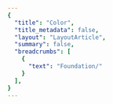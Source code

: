 ```yaml
---
{
  "title": "Color",
  "title_metadata": false,
  "layout": "LayoutArticle",
  "summary": false,
  "breadcrumbs": [
    {
      "text": "Foundation/"
    }
  ],
}
---
```

<cdr-doc-tabs :labels="['Overview', 'Guidelines', 'Resources']">
<template slot="Overview">
<cdr-doc-table-of-contents-shell>

Color design tokens store the fundamental color decisions of REI’s visual language:
  - Naming entities to store visual design attributes such as color specifications
  - Replacing hard-coded values such as hex values for color
  - Maintaining a scalable and consistent visual system for UI development
  - Delivering updates to the brand identity with minimal impact to the code
  - Specifying a hierarchical and semantically defined system


## Color Tokens

### Web and Mobile
List of color tokens with descriptions, Cedar Color Options used, and values. Web and mobile color tokens have identical hex values but the naming pattern differs. For example, color token names are:
  - **For Web:** cdr-color-text-primary-lightmode 
  - **For Android:** cdr_color_text_primary_lightmode


#### Background

<table>
  <tbody>
    <tr>
      <td>CSS code</td>
      <td><b>cdr-color-background-lightest</b> <br>Only use for light background color - lightest value </td>
      <td>#ffffff<br>r255  g255  b255</td>
    </tr>
    <tr>
      <td>CSS code</td>
      <td><b>cdr-color-background-lighter</b> <br>Only use for light background color - value is between light and lightest  </td>
      <td>#fafafa<br>r250  g250  b250 </td>
    </tr>
    <tr>
      <td>CSS code</td>
      <td><b>cdr-color-background-light</b> <br>Only use for light background color </td>
      <td>#f7f7f7<br>r247  g247  b247 </td>
    </tr>
    <tr>
      <td>CSS code</td>
      <td><b>cdr-color-background-dark</b> <br>Only use for dark background color  </td>
      <td>#292929<br>r41  g41  b41 </td>
    </tr>
    <tr>
      <td>CSS code</td>
      <td><b>cdr-color-background-darker</b> <br>Only use for dark background color - darkest value  </td>
      <td>#1a1a1a<br>r26  g26  b26 </td>
    </tr>
  </tbody>
</table>

<br>


#### Typography Colors
##### Text or Foreground Colors on Light Backgrounds

<table>
  <tbody>
    <tr>
      <td>CSS code</td>
      <td><b>cdr-color-text-primary-lightmode</b> <br>Primary body text color on a light background  </td>
      <td>#292929 <br>r41  g41  b41 </td>
    </tr>
    <tr>
      <td>CSS code</td>
      <td><b>cdr-color-text-secondary-lightmode </b> <br>Secondary or supplemental text color on a light background </td>
      <td>#616161 <br>r97  g97  b97 </td>
    </tr>
    <tr>
      <td>CSS code</td>
      <td><b>cdr-color-text-link-lightmode </b> <br>Link text color on a light background </td>
      <td>#3278ae <br>r50  g120  b174 </td>
    </tr>
    <tr>
      <td>CSS code</td>
      <td><b>cdr-color-text-disabled-lightmode </b> <br>Disabled text color for interactive UI elements on a light background </td>
      <td>#b8b8b8 <br>r184  g184  b184 </td>
    </tr>
    <tr>
      <td>CSS code</td>
      <td><b>cdr-color-text-error-lightmode </b> <br>Error text color on a light background </td>
      <td>#b5292b <br>r181  g41  b43  </td>
    </tr>
  </tbody>
</table>

<br>


##### Text or Foreground Colors on Dark Backgrounds

<table>
  <tbody>
    <tr>
      <td>CSS code</td>
      <td><b>cdr-color-text-primary-darkmode </b> <br>Primary body text color on a dark background  </td>
      <td>#fafafa <br>r250  g250  b250 </td>
    </tr>
    <tr>
      <td>CSS code</td>
      <td><b>cdr-color-text-secondary-darkmode </b> <br>Secondary or supplemental text color on a dark background </td>
      <td>#999999 <br>r153  g153  b153 </td>
    </tr>
    <tr>
      <td>CSS code</td>
      <td><b>cdr-color-text-link-darkmode </b> <br>Link text color on a dark background  </td>
      <td>#5197cd <br>r81  g151  b205 </td>
    </tr>
    <tr>
      <td>CSS code</td>
      <td><b>cdr-color-text-disabled-darkmode </b> <br>Disabled text color for interactive UI elements on a dark background </td>
      <td>#616161 <br>r97  g97  b97 </td>
    </tr>
    <tr>
      <td>CSS code</td>
      <td><b>cdr-color-text-error-darkmode </b> <br>Error text color on a dark background   </td>
      <td>#e86868 <br>r232  g104  b104 </td>
    </tr>
  </tbody>
</table>

<br>


#### Forms Colors
##### Text and Backgrounds for Forms on Light Backgrounds

<table>
  <tbody>
    <tr>
      <td>CSS code</td>
      <td><b>cdr-color-text-form-label-lightmode </b> <br>Label text color for forms on a light background. Can also be used for input entry text  </td>
      <td>#292929 <br>r41  g41  b41 </td>
    </tr>
    <tr>
      <td>CSS code</td>
      <td><b>cdr-color-text-form-placeholder-lightmode </b> <br>Placeholder text color for forms on a light background </td>
      <td>#616161 <br>r97  g97  b97 </td>
    </tr>
    <tr>
      <td>CSS code</td>
      <td><b>cdr-color-text-form-disabled-lightmode </b> <br>Disabled text color for forms on a light background </td>
      <td>#b8b8b8 <br>r184  g184  b184 </td>
    </tr>
    <tr>
      <td>CSS code</td>
      <td><b>cdr-color-background-form-lightmode </b> <br>Light background color for forms </td>
      <td>#ffffff <br>r255  g255  b255 </td>
    </tr>
    <tr>
      <td>CSS code</td>
      <td><b>cdr-color-background-form-input-lightmode </b> <br>Light background color for input control </td>
      <td>#ffffff <br>r255  g255  b255 </td>
    </tr>
  </tbody>
</table>

<br>


##### Text and Backgrounds for Forms on Dark Backgrounds

<table>
  <tbody>
    <tr>
      <td>CSS code</td>
      <td><b>cdr-color-text-form-label-darkmode </b> <br>Label text color for forms on a dark background. Can also be used for input entry text </td>
      <td>#fafafa <br>r250  g250  b250 </td>
    </tr>
    <tr>
      <td>CSS code</td>
      <td><b>cdr-color-text-form-placeholder-darkmode </b> <br>Placeholder text color for forms on a dark background </td>
      <td>#999999 <br>r153  g153  b153 </td>
    </tr>
    <tr>
      <td>CSS code</td>
      <td><b>cdr-color-text-form-disabled-darkmode </b> <br>Disabled text color for forms on a dark background </td>
      <td>#616161 <br>r97  g97  b97 </td>
    </tr>
    <tr>
      <td>CSS code</td>
      <td><b>cdr-color-background-form-darkmode </b> <br>Dark background color for forms </td>
      <td>#292929 <br>r41  g41  b41 </td>
    </tr>
    <tr>
      <td>CSS code</td>
      <td><b>cdr-color-background-form-input-darkmode </b> <br>Dark background color for input control </td>
      <td>#292929<br>r41  g41  b41</td>
    </tr>
  </tbody>
</table>

<br>


#### Border Colors
##### For Light Backgrounds

<table>
  <tbody>
    <tr>
      <td>CSS code</td>
      <td><b>cdr-color-border-primary-lightmode </b> <br>Primary border color for light background </td>
      <td>#616161 <br>r97  g97  b97 </td>
    </tr>
    <tr>
      <td>CSS code</td>
      <td><b>cdr-color-border-secondary-lightmode </b> <br>Secondary border color for light background </td>
      <td>#b8b8b8 <br>r184  g184  b184 </td>
    </tr>
    <tr>
      <td>CSS code</td>
      <td><b>cdr-color-border-disabled-lightmode </b> <br>Border color for disabled state for light background </td>
      <td>#dadada <br>r218  g218  b218 </td>
    </tr>
    <tr>
      <td>CSS code</td>
      <td><b>cdr-color-border-error-lightmode </b> <br>Border color for error validation state for light background </td>
      <td>#e86868 <br>r232  g104  b104  </td>
    </tr>
    <tr>
      <td>CSS code</td>
      <td><b>cdr-color-border-selected-lightmode </b>  </td>
      <td>#2b6692 <br>r43  g102  b146  </td>
    </tr>
  </tbody>
</table>

<br>


##### For Dark Backgrounds

<table>
  <tbody>
    <tr>
      <td>CSS code</td>
      <td><b>cdr-color-border-secondary-darkmode </b> <br>Secondary border color for dark background </td>
      <td>#999999 <br>r153  g153  b153 </td>
    </tr>
  </tbody>
</table>

<br>


</cdr-doc-table-of-contents-shell>
</template>



<template slot="Guidelines">
<cdr-doc-table-of-contents-shell>

Cedar offers a range of colors designed to be accessed, understood, and used by all people regardless of their age, background, or ability. We meet or exceed color contrast [WCAG AA accessibility standards](https://www.w3.org/WAI/standards-guidelines/wcag/).

## Examples
<do-dont :examples="[
  {
    type: 'do',
    image: 'color-illustrations/color_1_do.png',
    caption: 'use approved background colors to separate content areas'
  },
  {
    type: 'dont',
    image: 'color-illustrations/color_1_dont.png',
    caption: 'use accent colors as backgrounds'
  }
]" />

<br>

<do-dont :examples="[
  {
    type: 'do',
    image: 'color-illustrations/color_2_do.png',
    caption: 'arrange background colors to promote page hierarchy by minimizing shifts in background'
  },
  {
    type: 'dont',
    image: 'color-illustrations/color_2_dont.png',
    caption: 'alternate background colors in visually jarring ways'
  }
]" />

<br>
<hr>
## Accessibility 
Text choices should be paired with their corresponding background color to ensure accessibility. Legend descriptions for WCAG contrast ratios requirements are:
  - **AAA:** 7:1 for normal text and 4.5:1 for large text 
  - **AA:** 4.5:1 for normal text and 3:1 for large text
  - **AA-LG:** Only for large text and graphical objects and user interface components

Note: Large text is defined as 14 point (typically 18.66px) and bold or larger, or 18 point (typically 24px) or larger.

<br>

### For Light Backgrounds
WCAG color contrast ratios for the most commonly used Cedar color tokens for text or foreground colors on recommended light background colors.

#### cdr-color-background-lightest
<table>
  <tbody>
    <tr>
      <td> <cdr-img class="cdr-doc-article-img" :src="$withBase(`/colors/wcag_rating_bkgnd_lightest_primary_4-3.png`)"/> </td>
      <td>cdr-color-text-primary-lightmode  <br>AAA 14.55:1  </td>
    </tr>
    <tr>
      <td> <cdr-img class="cdr-doc-article-img" :src="$withBase(`/colors/wcag_rating_bkgnd_lightest_secondary_4-3.png`)"/> </td>
      <td>cdr-color-text-secondary-lightmode <br>AA 6.19:1 </td>
    </tr>
    <tr>
      <td> <cdr-img class="cdr-doc-article-img" :src="$withBase(`/colors/wcag_rating_bkgnd_lightest_link_4-3.png`)"/> </td>
      <td>cdr-color-text-link-lightmode <br>AA 4.74:1 </td>
    </tr>
    <tr>
      <td> <cdr-img class="cdr-doc-article-img" :src="$withBase(`/colors/wcag_rating_bkgnd_lightest_error_4-3.png`)"/> </td>
      <td>cdr-color-text-error-lightmode <br>AA 6.33:1 </td>
    </tr>
    <tr>
      <td> <cdr-img class="cdr-doc-article-img" :src="$withBase(`/colors/wcag_rating_bkgnd_lightest_disabled_4-3.png`)"/> </td>
      <td>cdr-color-text-disabled-lightmode <br>FAIL 1.98:1 </td>
    </tr>
  </tbody>
</table>

<br>

#### cdr-color-background-lighter
<table>
  <tbody>
    <tr>
      <td> <cdr-img class="cdr-doc-article-img" :src="$withBase(`/colors/wcag_rating_bkgnd_lighter_primary_4-3.png`)"/> </td>
      <td>cdr-color-text-primary-lightmode  <br>AAA 13.94:1   </td>
    </tr>
    <tr>
      <td> <cdr-img class="cdr-doc-article-img" :src="$withBase(`/colors/wcag_rating_bkgnd_lighter_secondary_4-3.png`)"/> </td>
      <td>cdr-color-text-secondary-lightmode <br>AA 5.93:1   </td>
    </tr>
    <tr>
      <td> <cdr-img class="cdr-doc-article-img" :src="$withBase(`/colors/wcag_rating_bkgnd_lighter_link_4-3.png`)"/> </td>
      <td>cdr-color-text-link-lightmode <br>AA 4.54:1  </td>
    </tr>
    <tr>
      <td> <cdr-img class="cdr-doc-article-img" :src="$withBase(`/colors/wcag_rating_bkgnd_lighter_error_4-3.png`)"/> </td>
      <td>cdr-color-text-error-lightmode <br>AA 6.07:1 </td>
    </tr>
    <tr>
      <td> <cdr-img class="cdr-doc-article-img" :src="$withBase(`/colors/wcag_rating_bkgnd_lighter_disabled_4-3.png`)"/> </td>
      <td>cdr-color-text-disabled-lightmode <br>FAIL 1.90:1 </td>
    </tr>
  </tbody>
</table>

<br>

#### cdr-color-background-light
<table>
  <tbody>
    <tr>
      <td> <cdr-img class="cdr-doc-article-img" :src="$withBase(`/colors/wcag_rating_bkgnd_light_primary_4-3.png`)"/> </td>
      <td>cdr-color-text-primary-lightmode  <br>AAA 13.58:1  </td>
    </tr>
    <tr>
      <td> <cdr-img class="cdr-doc-article-img" :src="$withBase(`/colors/wcag_rating_bkgnd_light_secondary_4-3.png`)"/> </td>
      <td>cdr-color-text-secondary-lightmode <br>AA 5.78:1  </td>
    </tr>
    <tr>
      <td> <cdr-img class="cdr-doc-article-img" :src="$withBase(`/colors/wcag_rating_bkgnd_light_link_4-3.png`)"/> </td>
      <td>cdr-color-text-link-lightmode <br>AA-LG 4.42:1 </td>
    </tr>
    <tr>
      <td> <cdr-img class="cdr-doc-article-img" :src="$withBase(`/colors/wcag_rating_bkgnd_light_error_4-3.png`)"/> </td>
      <td>cdr-color-text-error-lightmode <br>AA 5.91:1 </td>
    </tr>
    <tr>
      <td> <cdr-img class="cdr-doc-article-img" :src="$withBase(`/colors/wcag_rating_bkgnd_light_disabled_4-3.png`)"/> </td>
      <td>cdr-color-text-disabled-lightmode <br>FAIL 1.85:1  </td>
    </tr>
  </tbody>
</table> 

<br>


### For Dark Backgrounds
WCAG color contrast ratios for the most commonly used Cedar color tokens for text or foreground colors on recommended dark background colors.

#### cdr-color-background-dark
<table>
  <tbody>
    <tr>
      <td> <cdr-img class="cdr-doc-article-img" :src="$withBase(`/colors/wcag_rating_bkgnd_dark_primary_4-3.png`)"/> </td>
      <td>cdr-color-text-primary-darkmode  <br>AAA 13.94:1 </td>
    </tr>
    <tr>
      <td> <cdr-img class="cdr-doc-article-img" :src="$withBase(`/colors/wcag_rating_bkgnd_dark_secondary_4-3.png`)"/> </td>
      <td>cdr-color-text-secondary-darkmode <br>AA 5.11:1 </td>
    </tr>
    <tr>
      <td> <cdr-img class="cdr-doc-article-img" :src="$withBase(`/colors/wcag_rating_bkgnd_dark_link_4-3.png`)"/> </td>
      <td>cdr-color-text-link-darkmode <br>AA 4.61:1  </td>
    </tr>
    <tr>
      <td> <cdr-img class="cdr-doc-article-img" :src="$withBase(`/colors/wcag_rating_bkgnd_dark_error_4-3.png`)"/> </td>
      <td>cdr-color-text-error-darkmode <br>AA 4.58:1 </td>
    </tr>
    <tr>
      <td> <cdr-img class="cdr-doc-article-img" :src="$withBase(`/colors/wcag_rating_bkgnd_dark_disabled_4-3.png`)"/> </td>
      <td>cdr-color-text-disabled-darkmode <br>FAIL 2.35:1  </td>
    </tr>
  </tbody>
</table>

<br>

#### cdr-color-background-darker
<table>
  <tbody>
    <tr>
      <td> <cdr-img class="cdr-doc-article-img" :src="$withBase(`/colors/wcag_rating_bkgnd_darker_primary_4-3.png`)"/> </td>
      <td>cdr-color-text-primary-darkmode  <br>AAA 16.67:1   </td>
    </tr>
    <tr>
      <td> <cdr-img class="cdr-doc-article-img" :src="$withBase(`/colors/wcag_rating_bkgnd_darker_secondary_4-3.png`)"/> </td>
      <td>cdr-color-text-secondary-darkmode <br>AA 6.11:1  </td>
    </tr>
    <tr>
      <td> <cdr-img class="cdr-doc-article-img" :src="$withBase(`/colors/wcag_rating_bkgnd_darker_link_4-3.png`)"/> </td>
      <td>cdr-color-text-link-darkmode <br>AA 5.52:1  </td>
    </tr>
    <tr>
      <td> <cdr-img class="cdr-doc-article-img" :src="$withBase(`/colors/wcag_rating_bkgnd_darker_error_4-3.png`)"/> </td>
      <td>cdr-color-text-error-darkmode <br>AA 5.48:1  </td>
    </tr>
    <tr>
      <td> <cdr-img class="cdr-doc-article-img" :src="$withBase(`/colors/wcag_rating_bkgnd_darker_disabled_4-3.png`)"/> </td>
      <td>cdr-color-text-disabled-darkmode <br>FAIL 2.81:1  </td>
    </tr>
  </tbody>
</table>

<br>


</cdr-doc-table-of-contents-shell>
</template>


<template slot="Resources">
<cdr-doc-table-of-contents-shell>

## Color Options
Color options are part of the Cedar base color palette. You will find these colors in use throughout Cedar components and design recommendations. Developer note: Please use the variables in your code instead of hex values, as it ensures that your application will stay current.

### Color Option List

#### Grey Colors
Grey colors support the cohesive use of typography, backgrounds, and borders across the digital ecosystem. 

*TBD - Table for grey colors*

<br>

#### Tan Colors
Tan or brand colors are core to the co-op. They’re often used as backgrounds when an experience calls for a stronger brand impression.

*TBD - Table for tan colors*

<br>

#### Blue Colors
Blue colors are used in a variety of scenarios such as:
  - Prompting user actions 
  - Communicate informational messaging
  - Indicate links within body copy

*TBD - Table for blue colors*

<br>

#### Green Colors
Green colors are used in a variety of scenarios such as providing feedback for successful form submission.

*TBD - Table for green colors*

<br>

#### Red Colors
Red colors are used in a variety of scenarios such as:
  - Announcing sale items 
  - Communicate error messaging

*TBD - Table for red colors*

<br>

#### Yellow Colors
Yellow colors are used in a variety of scenarios such as providing feedback for warning messages.

*TBD - Table for yellow colors*

<br>

<br>

</cdr-doc-table-of-contents-shell>
</template>

